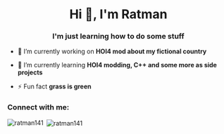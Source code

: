 <h1 align="center">Hi 👋, I'm Ratman</h1>
<h3 align="center">I'm just learning how to do some stuff</h3>

- 🔭 I’m currently working on **HOI4 mod about my fictional country**

- 🌱 I’m currently learning **HOI4 modding, C++ and some more as side projects**

- ⚡ Fun fact **grass is green**

<h3 align="left">Connect with me:</h3>
<p align="left">
</p>

<p><img align="left" src="https://github-readme-stats.vercel.app/api/top-langs?username=ratman141&show_icons=true&locale=en&layout=compact" alt="ratman141" /></p>

<p>&nbsp;<img align="center" src="https://github-readme-stats.vercel.app/api?username=ratman141&show_icons=true&locale=en" alt="ratman141" /></p>
